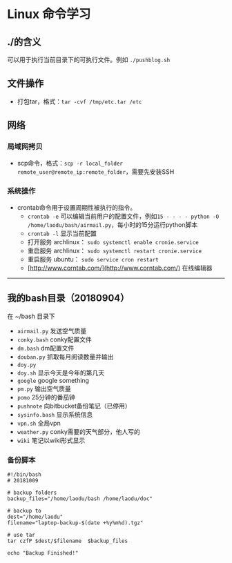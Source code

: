# Linux 命令学习

## ./的含义

可以用于执行当前目录下的可执行文件。例如 `./pushblog.sh`

## 文件操作

- 打包tar，格式：`tar -cvf /tmp/etc.tar /etc`

## 网络

### 局域网拷贝

- scp命令，格式：`scp -r local_folder remote_user@remote_ip:remote_folder`，需要先安装SSH

### 系统操作

- crontab命令用于设置周期性被执行的指令。
  - `crontab -e` 可以编辑当前用户的配置文件，例如`15 - - - - python -O /home/laodu/bash/airmail.py`，每小时的15分运行python脚本
  - `crontab -l` 显示当前配置
  - 打开服务 archlinux： `sudo systemctl enable cronie.service`
  - 重启服务 archlinux： `sudo systemctl restart cronie.service`
  - 重启服务 ubuntu： `sudo service cron restart`
  - [http://www.corntab.com/](http://www.corntab.com/) 在线编辑器

---

## 我的bash目录（20180904）

在 ~/bash 目录下

- `airmail.py` 发送空气质量
- `conky.bash` conky配置文件
- `dm.bash` dm配置文件
- `douban.py` 抓取每月阅读数量并输出
- `doy.py`
- `doy.sh` 显示今天是今年的第几天
- `google` google something 
- `pm.py` 输出空气质量
- `pomo` 25分钟的番茄钟
- `pushnote` 向bitbucket备份笔记（已停用）
- `sysinfo.bash` 显示系统信息
- `vpn.sh` 全局vpn
- `weather.py` conky需要的天气部分，他人写的
- `wiki` 笔记以wiki形式显示


### 备份脚本

```
#!/bin/bash
# 20181009

# backup folders
backup_files="/home/laodu/bash /home/laodu/doc"

# backup to
dest="/home/laodu"
filename="laptop-backup-$(date +%y%m%d).tgz"

# use tar
tar czfP $dest/$filename  $backup_files

echo "Backup Finished!"
```